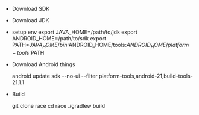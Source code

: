 - Download SDK
- Download JDK

- setup env
    export JAVA_HOME=/path/to/jdk
    export ANDROID_HOME=/path/to/sdk
    export PATH=$JAVA_HOME/bin:$ANDROID_HOME/tools:$ANDROID_HOME/platform-tools:$PATH

- Download Android things

    android update sdk --no-ui --filter platform-tools,android-21,build-tools-21.1.1

- Build

    git clone race
    cd race
    ./gradlew build
